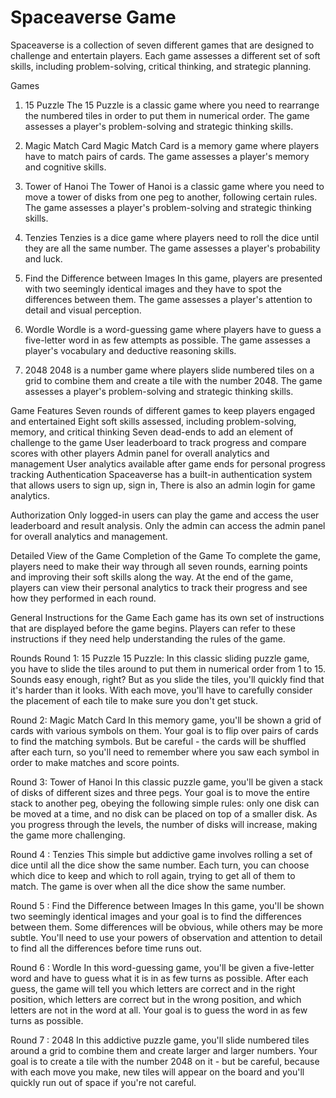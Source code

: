 <h1>Spaceaverse Game</h1>
Spaceaverse is a collection of seven different games that are designed to challenge and entertain players. Each game assesses a different set of soft skills, including problem-solving, critical thinking, and strategic planning.

Games
1. 15 Puzzle
The 15 Puzzle is a classic game where you need to rearrange the numbered tiles in order to put them in numerical order. The game assesses a player's problem-solving and strategic thinking skills.

2. Magic Match Card
Magic Match Card is a memory game where players have to match pairs of cards. The game assesses a player's memory and cognitive skills.

3. Tower of Hanoi
The Tower of Hanoi is a classic game where you need to move a tower of disks from one peg to another, following certain rules. The game assesses a player's problem-solving and strategic thinking skills.

4. Tenzies
Tenzies is a dice game where players need to roll the dice until they are all the same number. The game assesses a player's probability and luck.

5. Find the Difference between Images
In this game, players are presented with two seemingly identical images and they have to spot the differences between them. The game assesses a player's attention to detail and visual perception.

6. Wordle
Wordle is a word-guessing game where players have to guess a five-letter word in as few attempts as possible. The game assesses a player's vocabulary and deductive reasoning skills.

7. 2048
2048 is a number game where players slide numbered tiles on a grid to combine them and create a tile with the number 2048. The game assesses a player's problem-solving and strategic thinking skills.

Game Features
Seven rounds of different games to keep players engaged and entertained
Eight soft skills assessed, including problem-solving, memory, and critical thinking
Seven dead-ends to add an element of challenge to the game
User leaderboard to track progress and compare scores with other players
Admin panel for overall analytics and management
User analytics available after game ends for personal progress tracking
Authentication
Spaceaverse has a built-in authentication system that allows users to sign up, sign in, There is also an admin login for game analytics.

Authorization
Only logged-in users can play the game and access the user leaderboard and result analysis. Only the admin can access the admin panel for overall analytics and management.

Detailed View of the Game
Completion of the Game
To complete the game, players need to make their way through all seven rounds, earning points and improving their soft skills along the way. At the end of the game, players can view their personal analytics to track their progress and see how they performed in each round.

General Instructions for the Game
Each game has its own set of instructions that are displayed before the game begins. Players can refer to these instructions if they need help understanding the rules of the game.

Rounds
Round 1: 15 Puzzle
15 Puzzle: In this classic sliding puzzle game, you have to slide the tiles around to put them in numerical order from 1 to 15. Sounds easy enough, right? But as you slide the tiles, you'll quickly find that it's harder than it looks. With each move, you'll have to carefully consider the placement of each tile to make sure you don't get stuck.

Round 2: Magic Match Card
 In this memory game, you'll be shown a grid of cards with various symbols on them. Your goal is to flip over pairs of cards to find the matching symbols. But be careful - the cards will be shuffled after each turn, so you'll need to remember where you saw each symbol in order to make matches and score points.

Round 3: Tower of Hanoi
 In this classic puzzle game, you'll be given a stack of disks of different sizes and three pegs. Your goal is to move the entire stack to another peg, obeying the following simple rules: only one disk can be moved at a time, and no disk can be placed on top of a smaller disk. As you progress through the levels, the number of disks will increase, making the game more challenging.

Round 4 : Tenzies
 This simple but addictive game involves rolling a set of dice until all the dice show the same number. Each turn, you can choose which dice to keep and which to roll again, trying to get all of them to match. The game is over when all the dice show the same number.

Round 5 : Find the Difference between Images
 In this game, you'll be shown two seemingly identical images and your goal is to find the differences between them. Some differences will be obvious, while others may be more subtle. You'll need to use your powers of observation and attention to detail to find all the differences before time runs out.

Round 6 : Wordle
 In this word-guessing game, you'll be given a five-letter word and have to guess what it is in as few turns as possible. After each guess, the game will tell you which letters are correct and in the right position, which letters are correct but in the wrong position, and which letters are not in the word at all. Your goal is to guess the word in as few turns as possible.

Round 7 : 2048
 In this addictive puzzle game, you'll slide numbered tiles around a grid to combine them and create larger and larger numbers. Your goal is to create a tile with the number 2048 on it - but be careful, because with each move you make, new tiles will appear on the board and you'll quickly run out of space if you're not careful.